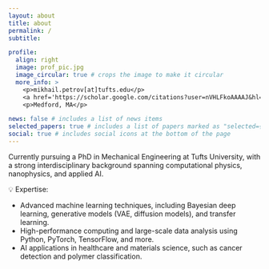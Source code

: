 ```yaml
---
layout: about
title: about
permalink: /
subtitle: 

profile:
  align: right
  image: prof_pic.jpg
  image_circular: true # crops the image to make it circular
  more_info: >
    <p>mikhail.petrov[at]tufts.edu</p>
    <a href='https://scholar.google.com/citations?user=nVHLFkoAAAAJ&hl=en'>Google Scholar</a> <br/>
    <p>Medford, MA</p>

news: false # includes a list of news items
selected_papers: true # includes a list of papers marked as "selected={true}"
social: true # includes social icons at the bottom of the page
---
```


Currently pursuing a PhD in Mechanical Engineering at Tufts University, with a strong interdisciplinary background spanning computational physics, nanophysics, and applied AI.

💡 Expertise:

* Advanced machine learning techniques, including Bayesian deep learning, generative models (VAE, diffusion models), and transfer learning.
* High-performance computing and large-scale data analysis using Python, PyTorch, TensorFlow, and more.
* AI applications in healthcare and materials science, such as cancer detection and polymer classification.

